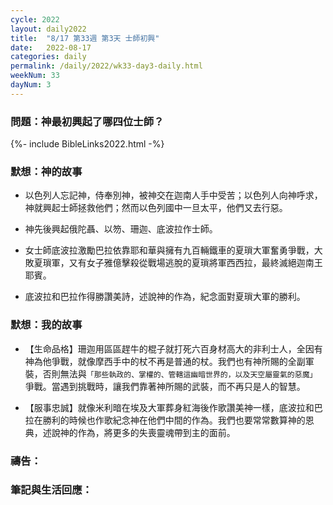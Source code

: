 ```yaml
---
cycle: 2022
layout: daily2022
title:  "8/17 第33週 第3天 士師初興"
date:   2022-08-17
categories: daily
permalink: /daily/2022/wk33-day3-daily.html
weekNum: 33
dayNum: 3
---
```


### 問題：神最初興起了哪四位士師？

{%- include BibleLinks2022.html -%}

### 默想：神的故事 
+ 以色列人忘記神，侍奉別神，被神交在迦南人手中受苦；以色列人向神呼求，神就興起士師拯救他們；然而以色列國中一旦太平，他們又去行惡。

+ 神先後興起俄陀聶、以笏、珊迦、底波拉作士師。

+ 女士師底波拉激勵巴拉依靠耶和華與擁有九百輛鐵車的夏瑣大軍奮勇爭戰，大敗夏瑣軍，又有女子雅億擊殺從戰場逃脫的夏瑣將軍西西拉，最終滅絕迦南王耶賓。

+ 底波拉和巴拉作得勝讚美詩，述說神的作為，紀念面對夏瑣大軍的勝利。

### 默想：我的故事 
+ 【生命品格】珊迦用區區趕牛的棍子就打死六百身材高大的非利士人，全因有神為他爭戰，就像摩西手中的杖不再是普通的杖。我們也有神所賜的全副軍裝，否則無法與`「那些執政的、掌權的、管轄這幽暗世界的，以及天空屬靈氣的惡魔」`爭戰。當遇到挑戰時，讓我們靠著神所賜的武裝，而不再只是人的智慧。

+ 【服事忠誠】就像米利暗在埃及大軍葬身紅海後作歌讚美神一樣，底波拉和巴拉在勝利的時候也作歌紀念神在他們中間的作為。我們也要常常數算神的恩典，述說神的作為，將更多的失喪靈魂帶到主的面前。

### 禱告：

### 筆記與生活回應：
